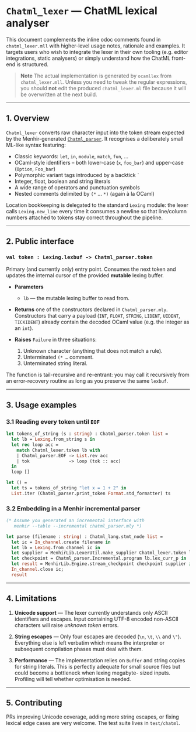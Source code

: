 # `Chatml_lexer` — ChatML lexical analyser

This document complements the inline odoc comments found in
`chatml_lexer.mll` with higher-level usage notes, rationale and
examples.  It targets users who wish to integrate the lexer in their
own tooling (e.g. editor integrations, static analysers) or simply
understand how the ChatML front-end is structured.

> **Note**  The actual implementation is generated by `ocamllex` from
> `chatml_lexer.mll`.  Unless you need to tweak the regular
> expressions, you should **not** edit the produced `chatml_lexer.ml`
> file because it will be overwritten at the next build.

---

## 1. Overview

`Chatml_lexer` converts raw character input into the token stream
expected by the Menhir-generated [`Chatml_parser`](./chatml_parser.mly).
It recognises a deliberately small ML-like syntax featuring:

* Classic keywords: `let`, `in`, `module`, `match`, `fun`, …
* OCaml-style identifiers – both lower-case (`x`, `foo_bar`) and
  upper-case (`Option`, `Foo_bar`)
* Polymorphic variant tags introduced by a backtick <code>`</code>
* Integer, float, boolean and string literals
* A wide range of operators and punctuation symbols
* Nested comments delimited by `(*` … `*)` (again à la OCaml)

Location bookkeeping is delegated to the standard `Lexing` module: the
lexer calls `Lexing.new_line` every time it consumes a newline so that
line/column numbers attached to tokens stay correct throughout the
pipeline.

---

## 2. Public interface

### `val token : Lexing.lexbuf -> Chatml_parser.token`

Primary (and currently only) entry point.  Consumes the next token and
updates the internal cursor of the provided **mutable** lexing buffer.

- **Parameters**
  * `lb` — the mutable lexing buffer to read from.

- **Returns** one of the constructors declared in `Chatml_parser.mly`.
  Constructors that carry a payload (`INT`, `FLOAT`, `STRING`,
  `LIDENT`, `UIDENT`, `TICKIDENT`) already contain the decoded OCaml
  value (e.g. the integer as an `int`).

- **Raises** `Failure` in three situations:
  1. Unknown character (anything that does not match a rule).
  2. Unterminated `(* …` comment.
  3. Unterminated string literal.

The function is tail-recursive and re-entrant: you may call it
recursively from an error-recovery routine as long as you preserve the
same `lexbuf`.

---

## 3. Usage examples

### 3.1 Reading every token until `EOF`

```ocaml
let tokens_of_string (s : string) : Chatml_parser.token list =
  let lb = Lexing.from_string s in
  let rec loop acc =
    match Chatml_lexer.token lb with
    | Chatml_parser.EOF -> List.rev acc
    | tok               -> loop (tok :: acc)
  in
  loop []

let () =
  let ts = tokens_of_string "let x = 1 + 2" in
  List.iter (Chatml_parser.print_token Format.std_formatter) ts
```

### 3.2 Embedding in a Menhir incremental parser

```ocaml
(* Assume you generated an incremental interface with
   menhir --table --incremental chatml_parser.mly *)

let parse (filename : string) : Chatml_lang.stmt_node list =
  let ic = In_channel.create filename in
  let lb = Lexing.from_channel ic in
  let supplier = MenhirLib.LexerUtil.make_supplier Chatml_lexer.token lb in
  let checkpoint = Chatml_parser.Incremental.program lb.lex_curr_p in
  let result = MenhirLib.Engine.stream_checkpoint checkpoint supplier in
  In_channel.close ic;
  result
```

---

## 4. Limitations

1. **Unicode support** — The lexer currently understands only ASCII
   identifiers and escapes.  Input containing UTF-8 encoded non-ASCII
   characters will raise *unknown token* errors.

2. **String escapes** — Only four escapes are decoded (`\n`, `\t`,
   `\\` and `\"`).  Everything else is left verbatim which means the
   interpreter or subsequent compilation phases must deal with them.

3. **Performance** — The implementation relies on `Buffer` and string
   copies for string literals.  This is perfectly adequate for small
   source files but could become a bottleneck when lexing megabyte-
   sized inputs.  Profiling will tell whether optimisation is needed.

---

## 5. Contributing

PRs improving Unicode coverage, adding more string escapes, or fixing
lexical edge cases are very welcome.  The test suite lives in
`test/chatml`.

